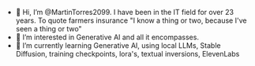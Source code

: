 - 👋 Hi, I’m @MartinTorres2099. I have been in the IT field for over 23 years. To quote farmers insurance "I know a thing or two, because I've seen a thing or two"
- 👀 I’m interested in Generative AI and all it encompasses.
- 🌱 I’m currently learning Generative AI, using local LLMs, Stable Diffusion, training checkpoints, lora's, textual inversions, ElevenLabs

<!---
MartinTorres2099/MartinTorres2099 is a ✨ special ✨ repository because its `README.md` (this file) appears on your GitHub profile.
You can click the Preview link to take a look at your changes.
--->
